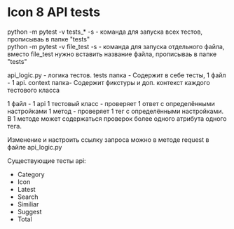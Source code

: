 # Icon 8 API tests

python -m pytest -v tests_* -s - команда для запуска всех тестов, прописываь в папке "tests"\
python -m pytest -v file_test -s -  команда для запуска отдельного файла, вместо file_test нужно вставить название файла, прописываь в папке "tests"

api_logic.py - логика тестов.
tests папка - Содержит в себе тесты, 1 файл - 1 api.
context папка- Содержит фикстуры и доп. контекст каждого тестового класса

1 файл - 1 api
1 тестовый класс - проверяет 1 ответ с определёнными настройками
1 метод - проверяет 1 тег  с определёнными настройками.
В 1 методе может содержаться проверок более одного атрибута одного тега.

Изменение и настроить ссылку запроса можно в методе request в файле api_logic.py

Существующие тесты api:

- Category
- Icon
- Latest
- Search
- Similiar
- Suggest
- Total







